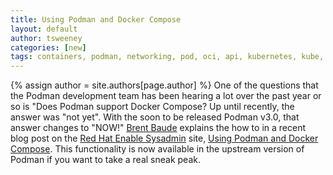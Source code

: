 ```yaml
---
title: Using Podman and Docker Compose
layout: default
author: tsweeney 
categories: [new]
tags: containers, podman, networking, pod, oci, api, kubernetes, kube, v2, hpc, windows, mac, docker compose, compose  
---
```

{% assign author = site.authors[page.author] %}
One of the questions that the Podman development team has been hearing a lot over the past year or so is "Does Podman support Docker Compose?  Up until recently, the answer was "not yet".  With the soon to be released Podman v3.0, that answer changes to "NOW!"  [Brent Baude](https://twitter.com/bbaude) explains the how to in a recent blog post on the [Red Hat Enable Sysadmin](https://www.redhat.com/sysadmin/) site, [Using Podman and Docker Compose](https://www.redhat.com/sysadmin/podman-docker-compose).  This functionality is now available in the upstream version of Podman if you want to take a real sneak peak.
